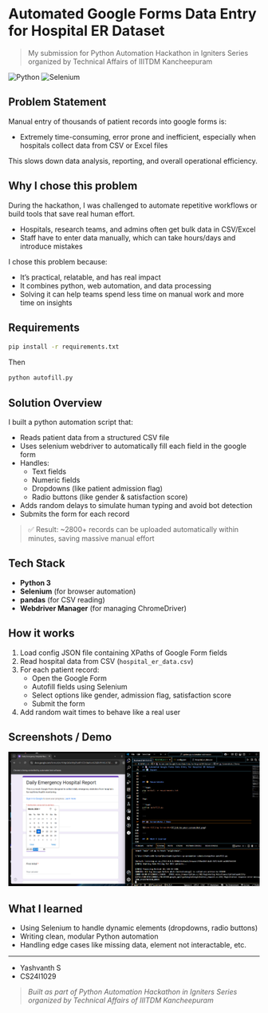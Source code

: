 # Automated Google Forms Data Entry for Hospital ER Dataset

> My submission for Python Automation Hackathon in Igniters Series organized by Technical Affairs of IIITDM Kancheepuram

![Python](https://img.shields.io/badge/Built%20with-Python-yellow?style=for-the-badge)
![Selenium](https://img.shields.io/badge/Uses-Selenium-red?style=for-the-badge)

## Problem Statement

Manual entry of thousands of patient records into google forms is:

- Extremely time-consuming, error prone and inefficient, especially when hospitals collect data from CSV or Excel files

This slows down data analysis, reporting, and overall operational efficiency.

## Why I chose this problem

During the hackathon, I was challenged to automate repetitive workflows or build tools that save real human effort.

- Hospitals, research teams, and admins often get bulk data in CSV/Excel
- Staff have to enter data manually, which can take hours/days and introduce mistakes

I chose this problem because:

- It’s practical, relatable, and has real impact
- It combines python, web automation, and data processing
- Solving it can help teams spend less time on manual work and more time on insights

## Requirements

```bash
pip install -r requirements.txt
```

Then

```bash
python autofill.py
```

## Solution Overview

I built a python automation script that:

- Reads patient data from a structured CSV file
- Uses selenium webdriver to automatically fill each field in the google form
- Handles:
  - Text fields
  - Numeric fields
  - Dropdowns (like patient admission flag)
  - Radio buttons (like gender & satisfaction score)
- Adds random delays to simulate human typing and avoid bot detection
- Submits the form for each record

> ✅ Result: ~2800+ records can be uploaded automatically within minutes, saving massive manual effort

## Tech Stack

- **Python 3**
- **Selenium** (for browser automation)
- **pandas** (for CSV reading)
- **Webdriver Manager** (for managing ChromeDriver)

## How it works

1. Load config JSON file containing XPaths of Google Form fields
2. Read hospital data from CSV (`hospital_er_data.csv`)
3. For each patient record:
   - Open the Google Form
   - Autofill fields using Selenium
   - Select options like gender, admission flag, satisfaction score
   - Submit the form
4. Add random wait times to behave like a real user

## Screenshots / Demo

![Form Filling Screenshot](screenshots/screenshot.png)

## What I learned

- Using Selenium to handle dynamic elements (dropdowns, radio buttons)
- Writing clean, modular Python automation
- Handling edge cases like missing data, element not interactable, etc.

---

- Yashvanth S
- CS24I1029

> _Built as part of Python Automation Hackathon in Igniters Series organized by Technical Affairs of IIITDM Kancheepuram_
